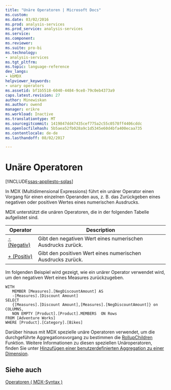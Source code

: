 ```yaml
---
title: "Unäre Operatoren | Microsoft Docs"
ms.custom: 
ms.date: 03/02/2016
ms.prod: analysis-services
ms.prod_service: analysis-services
ms.service: 
ms.component: 
ms.reviewer: 
ms.suite: pro-bi
ms.technology:
- analysis-services
ms.tgt_pltfrm: 
ms.topic: language-reference
dev_langs:
- kbMDX
helpviewer_keywords:
- unary operators
ms.assetid: bf1b5518-6040-4484-9ce8-79c0eb4373a9
caps.latest.revision: 27
author: Minewiskan
ms.author: owend
manager: erikre
ms.workload: Inactive
ms.translationtype: MT
ms.sourcegitcommit: 1419847dd47435cef775a2c55c0578ff4406cddc
ms.openlocfilehash: 5b5aea52fb028a9c1d5345e60d4bfa400ecaa735
ms.contentlocale: de-de
ms.lasthandoff: 08/02/2017

---
```

# <a name="unary-operators"></a>Unäre Operatoren
[!INCLUDE[ssas-appliesto-sqlas](../includes/ssas-appliesto-sqlas.md)]

  In MDX (Multidimensional Expressions) führt ein unärer Operator einen Vorgang für einen einzelnen Operanden aus, z. B. das Zurückgeben eines negativen oder positiven Wertes eines numerischen Ausdrucks.  
  
 MDX unterstützt die unären Operatoren, die in der folgenden Tabelle aufgelistet sind.  
  
|Operator|Description|  
|--------------|-----------------|  
|[-(Negativ)](../mdx/negative-mdx.md)|Gibt den negativen Wert eines numerischen Ausdrucks zurück.|  
|[+ (Positiv)](../mdx/positive-mdx.md)|Gibt den positiven Wert eines numerischen Ausdrucks zurück.|  
  
 Im folgenden Beispiel wird gezeigt, wie ein unärer Operator verwendet wird, um den negativen Wert eines Measures zurückzugeben.  
  
```  
WITH   
   MEMBER [Measures].[NegDiscountAmount] AS  
   -[Measures].[Discount Amount]  
SELECT   
   {[Measures].[Discount Amount],[Measures].[NegDiscountAmount]} on COLUMNS,  
   NON EMPTY [Product].[Product].MEMBERS  ON Rows  
FROM [Adventure Works]  
WHERE [Product].[Category].[Bikes]  
```  
  
 Darüber hinaus mit MDX spezielle unäre Operatoren verwendet, um die durchgeführte Aggregationsvorgang zu bestimmen die [RollupChildren](../mdx/rollupchildren-mdx.md) Funktion. Weitere Informationen zu diesen speziellen Unäroperatoren, finden Sie unter [Hinzufügen einer benutzerdefinierten Aggregation zu einer Dimension](../analysis-services/multidimensional-models/bi-wizard-add-a-custom-aggregation-to-a-dimension.md).  
  
## <a name="see-also"></a>Siehe auch  
 [Operatoren &#40; MDX-Syntax &#41;](../mdx/operators-mdx-syntax.md)  
  
  

